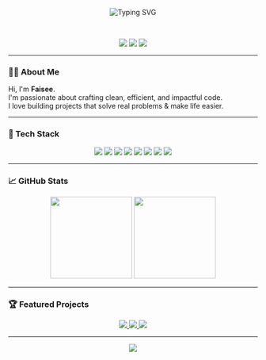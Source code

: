 <!-- Banner: Animated SVG -->
<p align="center">
  <img src="https://readme-typing-svg.demolab.com?font=Fira+Code&weight=500&size=26&pause=1000&color=1A1A1AFF&center=true&vCenter=true&width=600&lines=Hi%2C+I'm+Faisee+%F0%9F%91%8B;Software+Engineer+%7C+Open+Source+Lover;Building+cool+things+with+code!" alt="Typing SVG" />
</p>

<br/>

<!-- Minimal About Section -->
<p align="center">
  <img src="https://img.shields.io/badge/Code%20Artist-%F0%9F%8E%A8-blue?style=flat-square" />
  <img src="https://img.shields.io/badge/Open%20Source-%E2%9D%A4-red?style=flat-square" />
  <img src="https://img.shields.io/badge/Always%20Learning-%F0%9F%92%A1-yellow?style=flat-square" />
</p>

---

### 👨‍💻 About Me
Hi, I'm **Faisee**.<br>
I'm passionate about crafting clean, efficient, and impactful code.<br>
I love building projects that solve real problems & make life easier.

---

### 🚀 Tech Stack
<p align="center">
  <img src="https://img.shields.io/badge/-JavaScript-05122A?style=flat-square&logo=javascript" />
  <img src="https://img.shields.io/badge/-Python-05122A?style=flat-square&logo=python" />
  <img src="https://img.shields.io/badge/-React-05122A?style=flat-square&logo=react" />
  <img src="https://img.shields.io/badge/-Tailwind-05122A?style=flat-square&logo=tailwindcss" />
  <img src="https://img.shields.io/badge/-Node.js-05122A?style=flat-square&logo=node.js" />
  <img src="https://img.shields.io/badge/-HTML5-05122A?style=flat-square&logo=html5" />
  <img src="https://img.shields.io/badge/-CSS3-05122A?style=flat-square&logo=css3" />
  <img src="https://img.shields.io/badge/-Git-05122A?style=flat-square&logo=git" />
</p>

---

### 📈 GitHub Stats

<p align="center">
  <img src="https://github-readme-stats.vercel.app/api?username=devfaisee&show_icons=true&theme=github_dark&hide_title=true&hide_border=true&count_private=true" height="165" />
  <img src="https://github-readme-streak-stats.herokuapp.com?user=devfaisee&theme=github-dark&hide_border=true" height="165" />
</p>

---

### 🏆 Featured Projects

<p align="center">
  <a href="https://github.com/devfaisee/portfolio-by-faisee">
    <img src="https://github-readme-stats.vercel.app/api/pin/?username=devfaisee&repo=portfolio-by-faisee&theme=github_dark&hide_border=true"/>
  </a>
  <a href="https://github.com/devfaisee/weatharia">
    <img src="https://github-readme-stats.vercel.app/api/pin/?username=devfaisee&repo=weatharia&theme=github_dark&hide_border=true"/>
  </a>
  <a href="https://github.com/devfaisee/portfolio-tailwind">
    <img src="https://github-readme-stats.vercel.app/api/pin/?username=devfaisee&repo=portfolio-tailwind&theme=github_dark&hide_border=true"/>
  </a>
</p>

---

<p align="center">
  <img src="https://capsule-render.vercel.app/api?type=waving&color=gradient&height=120&section=footer"/>
</p>